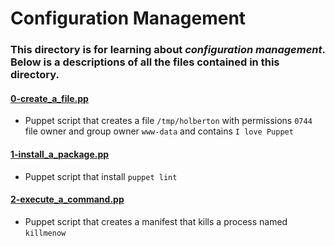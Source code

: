 # Configuration Management
### This directory is for learning about _configuration management_. Below is a descriptions of all the files contained in this directory.

#### [0-create_a_file.pp](./0-create_a_file.pp)
* Puppet script that creates a file `/tmp/holberton` with permissions `0744` file owner and group owner `www-data` and contains `I love Puppet`

#### [1-install_a_package.pp](./1-install_a_package.pp)
* Puppet script that install `puppet lint`

#### [2-execute_a_command.pp](./2-execute_a_command.pp)
* Puppet script that creates a manifest that kills a process named `killmenow`
